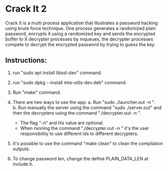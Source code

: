 # Crack It 2
Crack It is a multi process application that illustrates a password hacking using brute force technique.
One process generates a randomized plain password, encrypts it using a randomized key and sends the encrypted buffer to X decrypter processes by mqueues, the decrypter processes compete to decrypt the encrypted password by trying to guess the key.

Instructions:
-------------
1. run "sudo apt install libssl-dev" command.

2. run "sudo dpkg --install mta-utils-dev.deb" command.

3. Run "make" command.

4. There are two ways to use the app:
	a. Run "sudo ./launcher.out <num-of-decrypters> -n <decrypter-number-of-rounds>".		
	b. Run manually the server using the command "sudo ./server.out" and then the decrypters using the command "./decrypter.out <decrypter-id> -n <decrypter-number-of-rounds>".

	* The flag "-n" and his value are optional.
	* When running the command "./decrypter.out <decrypter-id> -n <decrypter-number-of-rounds>" it's the user responsibility to use different ids to different decrypters.

5. It's possible to use the command "make clean" to clean the compilation outputs.

6. To change password len, change the define PLAIN_DATA_LEN at include.h.

